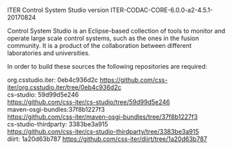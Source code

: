 ITER Control System Studio version ITER-CODAC-CORE-6.0.0-a2-4.5.1-20170824

Control System Studio is an Eclipse-based collection of tools
to monitor and operate large scale control systems, such as the
ones in the fusion community. It is a product of the collaboration
between different laboratories and universities.

In order to build these sources the following repositories are required:
				   
org.csstudio.iter: 0eb4c936d2c
<https://github.com/css-iter/org.csstudio.iter/tree/0eb4c936d2c>  
cs-studio: 59d99d5e246  
<https://github.com/css-iter/cs-studio/tree/59d99d5e246>  
maven-osgi-bundles:37f8b1227f3  
<https://github.com/css-iter/maven-osgi-bundles/tree/37f8b1227f3>  
cs-studio-thirdparty: 3383be3a915  
<https://github.com/css-iter/cs-studio-thirdparty/tree/3383be3a915>  
diirt: 1a20d63b787
<https://github.com/css-iter/diirt/tree/1a20d63b787>  

